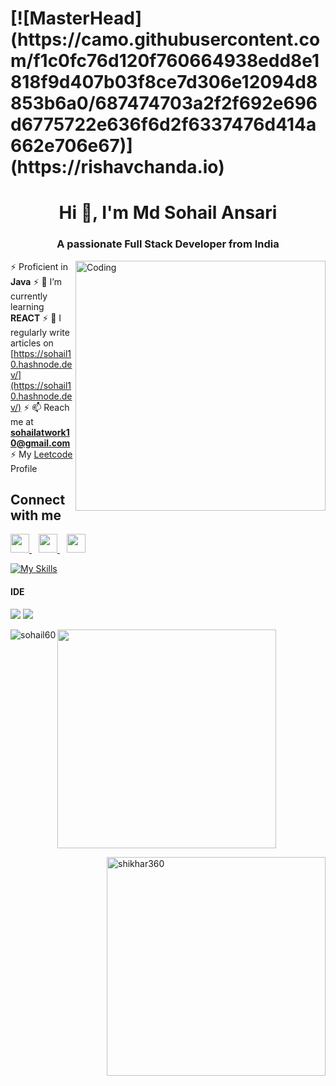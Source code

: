 <!-- Banner -->
<h1 align="centre">[![MasterHead](https://camo.githubusercontent.com/f1c0fc76d120f760664938edd8e1818f9d407b03f8ce7d306e12094d8853b6a0/687474703a2f2f692e696d6775722e636f6d2f6337476d414a662e706e67)](https://rishavchanda.io)</h1>

<h1 align="center">Hi 👋, I'm Md Sohail Ansari</h1>
<h3 align="center">A passionate Full Stack Developer from India</h3>

<img align="right" alt="Coding" width="400" src="https://cdn.dribbble.com/users/1162077/screenshots/3848914/programmer.gif">

<!-- Intro -->
⚡ Proficient in **Java**
⚡ 🌱 I’m currently learning **REACT**
⚡ 📝 I regularly write articles on [https://sohail10.hashnode.dev/](https://sohail10.hashnode.dev/)
⚡ 📫 Reach me at **sohailatwork10@gmail.com**
⚡ My [Leetcode](https://www.leetcode.com/sohail10) Profile

## Connect with me
  <a href="https://twitter.com/sohail_infinity">
    <img width="30px" src="https://www.vectorlogo.zone/logos/twitter/twitter-official.svg" />
  </a>&ensp;
  <a href="https://linkedin.com/in/md-sohail-ansari-786123202/">
    <img width="30px" src="https://www.vectorlogo.zone/logos/linkedin/linkedin-icon.svg" />
  </a>&ensp;
  <a href="https://instagram.com/sohail_infinity">
    <img width="30px" src="https://www.vectorlogo.zone/logos/instagram/instagram-icon.svg" />
  </a>

<br>

[![My Skills](https://skillicons.dev/icons?i=java,git,github,linux,html,css,js,nodejs,express,mongodb,firebase,heroku,bash,c,python,vscode,discord)](https://skillicons.dev)

<!-- 
## Tech Stack 
<div align="left">
<img style="margin: 10px" src="https://raw.githubusercontent.com/devicons/devicon/master/icons/c/c-original.svg" alt="C" height="50" />
<img style="margin: 10px" src="https://github.com/devicons/devicon/blob/master/icons/canva/canva-original.svg" alt="Canva" height="50" />
<img style="margin: 10px" src="https://github.com/devicons/devicon/blob/master/icons/html5/html5-original.svg" alt="HTML5" height="50" />
<img style="margin: 10px" src="https://raw.githubusercontent.com/devicons/devicon/master/icons/java/java-original.svg" alt="Java" height="50"/> 
<img style = "margin : 10px" src = "https://raw.githubusercontent.com/devicons/devicon/master/icons/mysql/mysql-original-wordmark.svg" alt = "mysql" height="60" />
<img style = "margin : 10px" src = "https://www.vectorlogo.zone/logos/git-scm/git-scm-icon.svg" alt = "git" height="50" />
<img style = "margin : 10px" src = "https://github.com/devicons/devicon/blob/master/icons/github/github-original.svg" alt = "github" height="60" />    
<img style = "margin : 10px" src = "https://github.com/devicons/devicon/blob/master/icons/wordpress/wordpress-original.svg" alt = "WordPress" height="60"/>    
  -->
 
<!-- IDE -->
<h4>IDE</h4>
<span>
<img src = "https://img.shields.io/badge/-IntelliJ%20Idea-grey?style=for-the-badge&logo=intellij%20idea">
<img src="https://img.shields.io/badge/Visual_Studio_Code-0078D4?style=for-the-badge&logo=visual%20studio%20code&logoColor=white">
</span>

<!-- Languages Used -->
<p><img align="left" src="https://github-readme-stats.vercel.app/api/top-langs?username=sohail60&show_icons=true&locale=en&layout=compact" alt="sohail60" /></p>

<!-- Github stats -->
<p align="left" ><img src="https://github-readme-stats.vercel.app/api?username=sohail60&count_private=true&show_icons=true&&theme=chartreuse-dark&include_all_commits=true" width="350">

<!-- Streak -->
<img align="right" src="https://github-readme-streak-stats.herokuapp.com/?user=sohail60&theme=algolia" alt="shikhar360" width="350" /></p>

